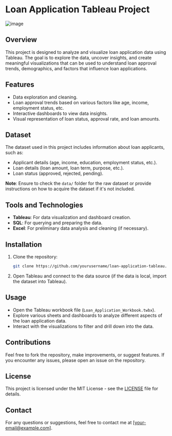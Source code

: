 # Loan Application Tableau Project 

![image](https://github.com/user-attachments/assets/dfd99ed7-fda6-4a49-aec3-dcb326eb9b01)


## Overview
This project is designed to analyze and visualize loan application data using Tableau. The goal is to explore the data, uncover insights, and create meaningful visualizations that can be used to understand loan approval trends, demographics, and factors that influence loan applications.

## Features
- Data exploration and cleaning.
- Loan approval trends based on various factors like age, income, employment status, etc.
- Interactive dashboards to view data insights.
- Visual representation of loan status, approval rate, and loan amounts.

## Dataset
The dataset used in this project includes information about loan applicants, such as:
- Applicant details (age, income, education, employment status, etc.).
- Loan details (loan amount, loan term, purpose, etc.).
- Loan status (approved, rejected, pending).

**Note**: Ensure to check the `data/` folder for the raw dataset or provide instructions on how to acquire the dataset if it's not included.

## Tools and Technologies
- **Tableau**: For data visualization and dashboard creation.
- **SQL**: For querying and preparing the data.
- **Excel**: For preliminary data analysis and cleaning (if necessary).
  
## Installation
1. Clone the repository:
    ```bash
    git clone https://github.com/yourusername/loan-application-tableau.git
    ```
2. Open Tableau and connect to the data source (if the data is local, import the dataset into Tableau).

## Usage
- Open the Tableau workbook file (`Loan_Application_Workbook.twbx`).
- Explore various sheets and dashboards to analyze different aspects of the loan application data.
- Interact with the visualizations to filter and drill down into the data.


## Contributions
Feel free to fork the repository, make improvements, or suggest features. If you encounter any issues, please open an issue on the repository.

## License
This project is licensed under the MIT License - see the [LICENSE](LICENSE) file for details.

## Contact
For any questions or suggestions, feel free to contact me at [your-email@example.com].

